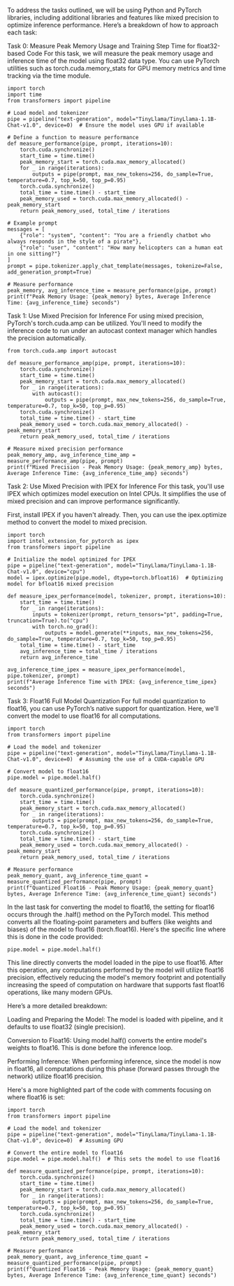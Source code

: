 To address the tasks outlined, we will be using Python and PyTorch libraries, including additional libraries and features like mixed precision to optimize inference performance. Here’s a breakdown of how to approach each task:

Task 0: Measure Peak Memory Usage and Training Step Time for float32-based Code
For this task, we will measure the peak memory usage and inference time of the model using float32 data type. You can use PyTorch utilities such as torch.cuda.memory_stats for GPU memory metrics and time tracking via the time module.

```
import torch
import time
from transformers import pipeline

# Load model and tokenizer
pipe = pipeline("text-generation", model="TinyLlama/TinyLlama-1.1B-Chat-v1.0", device=0)  # Ensure the model uses GPU if available

# Define a function to measure performance
def measure_performance(pipe, prompt, iterations=10):
    torch.cuda.synchronize()
    start_time = time.time()
    peak_memory_start = torch.cuda.max_memory_allocated()
    for _ in range(iterations):
        outputs = pipe(prompt, max_new_tokens=256, do_sample=True, temperature=0.7, top_k=50, top_p=0.95)
    torch.cuda.synchronize()
    total_time = time.time() - start_time
    peak_memory_used = torch.cuda.max_memory_allocated() - peak_memory_start
    return peak_memory_used, total_time / iterations

# Example prompt
messages = [
    {"role": "system", "content": "You are a friendly chatbot who always responds in the style of a pirate"},
    {"role": "user", "content": "How many helicopters can a human eat in one sitting?"}
]
prompt = pipe.tokenizer.apply_chat_template(messages, tokenize=False, add_generation_prompt=True)

# Measure performance
peak_memory, avg_inference_time = measure_performance(pipe, prompt)
print(f"Peak Memory Usage: {peak_memory} bytes, Average Inference Time: {avg_inference_time} seconds")
```

Task 1: Use Mixed Precision for Inference
For using mixed precision, PyTorch's torch.cuda.amp can be utilized. You'll need to modify the inference code to run under an autocast context manager which handles the precision automatically.

```
from torch.cuda.amp import autocast

def measure_performance_amp(pipe, prompt, iterations=10):
    torch.cuda.synchronize()
    start_time = time.time()
    peak_memory_start = torch.cuda.max_memory_allocated()
    for _ in range(iterations):
        with autocast():
            outputs = pipe(prompt, max_new_tokens=256, do_sample=True, temperature=0.7, top_k=50, top_p=0.95)
    torch.cuda.synchronize()
    total_time = time.time() - start_time
    peak_memory_used = torch.cuda.max_memory_allocated() - peak_memory_start
    return peak_memory_used, total_time / iterations

# Measure mixed precision performance
peak_memory_amp, avg_inference_time_amp = measure_performance_amp(pipe, prompt)
print(f"Mixed Precision - Peak Memory Usage: {peak_memory_amp} bytes, Average Inference Time: {avg_inference_time_amp} seconds")
```

Task 2: Use Mixed Precision with IPEX for Inference
For this task, you'll use IPEX which optimizes model execution on Intel CPUs. It simplifies the use of mixed precision and can improve performance significantly.

First, install IPEX if you haven't already. Then, you can use the ipex.optimize method to convert the model to mixed precision.

```
import torch
import intel_extension_for_pytorch as ipex
from transformers import pipeline

# Initialize the model optimized for IPEX
pipe = pipeline("text-generation", model="TinyLlama/TinyLlama-1.1B-Chat-v1.0", device="cpu")
model = ipex.optimize(pipe.model, dtype=torch.bfloat16)  # Optimizing model for bfloat16 mixed precision

def measure_ipex_performance(model, tokenizer, prompt, iterations=10):
    start_time = time.time()
    for _ in range(iterations):
        inputs = tokenizer(prompt, return_tensors="pt", padding=True, truncation=True).to("cpu")
        with torch.no_grad():
            outputs = model.generate(**inputs, max_new_tokens=256, do_sample=True, temperature=0.7, top_k=50, top_p=0.95)
    total_time = time.time() - start_time
    avg_inference_time = total_time / iterations
    return avg_inference_time

avg_inference_time_ipex = measure_ipex_performance(model, pipe.tokenizer, prompt)
print(f"Average Inference Time with IPEX: {avg_inference_time_ipex} seconds")
```

Task 3: Float16 Full Model Quantization
For full model quantization to float16, you can use PyTorch’s native support for quantization. Here, we'll convert the model to use float16 for all computations.

```
import torch
from transformers import pipeline

# Load the model and tokenizer
pipe = pipeline("text-generation", model="TinyLlama/TinyLlama-1.1B-Chat-v1.0", device=0)  # Assuming the use of a CUDA-capable GPU

# Convert model to float16
pipe.model = pipe.model.half()

def measure_quantized_performance(pipe, prompt, iterations=10):
    torch.cuda.synchronize()
    start_time = time.time()
    peak_memory_start = torch.cuda.max_memory_allocated()
    for _ in range(iterations):
        outputs = pipe(prompt, max_new_tokens=256, do_sample=True, temperature=0.7, top_k=50, top_p=0.95)
    torch.cuda.synchronize()
    total_time = time.time() - start_time
    peak_memory_used = torch.cuda.max_memory_allocated() - peak_memory_start
    return peak_memory_used, total_time / iterations

# Measure performance
peak_memory_quant, avg_inference_time_quant = measure_quantized_performance(pipe, prompt)
print(f"Quantized Float16 - Peak Memory Usage: {peak_memory_quant} bytes, Average Inference Time: {avg_inference_time_quant} seconds")
```


In the last task for converting the model to float16, the setting for float16 occurs through the .half() method on the PyTorch model. This method converts all the floating-point parameters and buffers (like weights and biases) of the model to float16 (torch.float16). Here's the specific line where this is done in the code provided:

```
pipe.model = pipe.model.half()
```

This line directly converts the model loaded in the pipe to use float16. After this operation, any computations performed by the model will utilize float16 precision, effectively reducing the model's memory footprint and potentially increasing the speed of computation on hardware that supports fast float16 operations, like many modern GPUs.

Here’s a more detailed breakdown:

Loading and Preparing the Model: The model is loaded with pipeline, and it defaults to use float32 (single precision).

Conversion to Float16: Using model.half() converts the entire model's weights to float16. This is done before the inference loop.

Performing Inference: When performing inference, since the model is now in float16, all computations during this phase (forward passes through the network) utilize float16 precision.

Here's a more highlighted part of the code with comments focusing on where float16 is set:

```
import torch
from transformers import pipeline

# Load the model and tokenizer
pipe = pipeline("text-generation", model="TinyLlama/TinyLlama-1.1B-Chat-v1.0", device=0)  # Assuming GPU

# Convert the entire model to float16
pipe.model = pipe.model.half()  # This sets the model to use float16

def measure_quantized_performance(pipe, prompt, iterations=10):
    torch.cuda.synchronize()
    start_time = time.time()
    peak_memory_start = torch.cuda.max_memory_allocated()
    for _ in range(iterations):
        outputs = pipe(prompt, max_new_tokens=256, do_sample=True, temperature=0.7, top_k=50, top_p=0.95)
    torch.cuda.synchronize()
    total_time = time.time() - start_time
    peak_memory_used = torch.cuda.max_memory_allocated() - peak_memory_start
    return peak_memory_used, total_time / iterations

# Measure performance
peak_memory_quant, avg_inference_time_quant = measure_quantized_performance(pipe, prompt)
print(f"Quantized Float16 - Peak Memory Usage: {peak_memory_quant} bytes, Average Inference Time: {avg_inference_time_quant} seconds")
```
